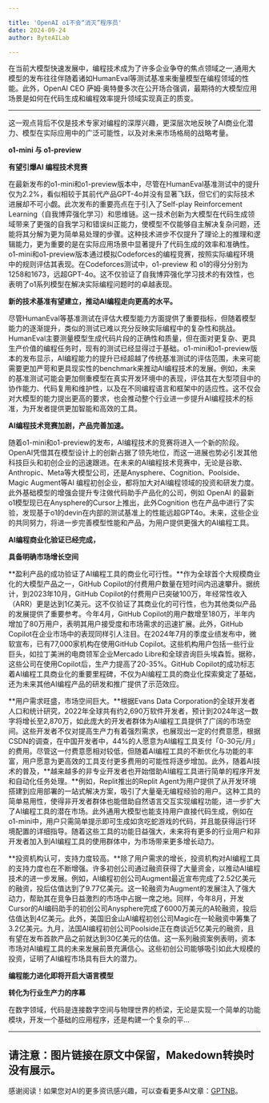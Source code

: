 ```yaml
---

title: 'OpenAI o1不会“消灭”程序员'
date: 2024-09-24
author: ByteAILab

---
```


在当前大模型快速发展中，编程技术成为了许多企业争夺的焦点领域之一,通用大模型的发布往往伴随着诸如HumanEval等测试基准来衡量模型在编程领域的性能。此外，OpenAI CEO 萨姆·奥特曼多次在公开场合强调，最期待的大模型应用场景是如何在代码生成和编程效率提升领域实现真正的质变。

---
这一观点背后不仅是技术专家对编程的深厚兴趣，更深层次地反映了AI商业化潜力、模型在实际应用中的广泛可能性，以及对未来市场格局的战略考量。

**o1-mini 与 o1-preview**

**有望引爆AI 编程技术竞赛**

在最新发布的o1-mini和o1-preview版本中，尽管在HumanEval基准测试中的提升仅为2.2%，看似相较于其前代产品GPT-4o并没有显著飞跃，但它们的实际技术进展却不可小觑。此次发布的重要亮点在于引入了Self-play Reinforcement Learning（自我博弈强化学习）和思维链。这一技术创新为大模型在代码生成领域带来了更强的自我学习和错误纠正能力，使模型不仅能够自主解决复杂问题，还能将其分解为更为简单易处理的步骤。这种技术进步不仅提升了理论上的推理和逻辑能力，更为重要的是在实际应用场景中显著提升了代码生成的效率和准确性。o1-mini和o1-preview版本通过模拟Codeforces的编程竞赛，按照实际编程环境中的规则评估其表现。在Codeforces测试中，o1-preview 和 o1的得分分别为1258和1673，远超GPT-4o。这不仅验证了自我博弈强化学习技术的有效性，也表明了o1系列模型在解决实际编程问题时的卓越表现。

**新的技术基准有望建立，推动AI编程走向更高的水平。**

尽管HumanEval等基准测试在评估大模型能力方面提供了重要指标，但随着模型能力的逐渐提升，类似的测试已难以充分反映实际编程中的复杂性和挑战。HumanEval主要测量模型生成代码片段的正确性和质量，但在面对更复杂、更具生产价值的编程任务时，现有的测试已经显得过于基础。o1-mini和o1-preview版本的发布显示，AI编程能力的提升已经超越了传统基准测试的评估范围，未来可能需要更加严苛和更具现实性的benchmark来推动AI编程技术的发展。例如，未来的基准测试可能会更加侧重模型在真实开发环境中的表现，评估其在大型项目中的协作能力、代码复用和维护性，以及在不同编程语言和框架中的适应性。这不仅会对大模型的能力提出更高的要求，也会推动整个行业进一步提升AI编程技术的标准，为开发者提供更加智能和高效的工具。

**AI编程技术竞赛加剧，产品完善加速。**

随着o1-mini和o1-preview的发布，AI编程技术的竞赛将进入一个新的阶段。OpenAI凭借其在模型设计上的创新占据了领先地位，而这一进展也势必引发其他科技巨头和初创企业的迅速跟进。在未来的AI编程技术竞赛中，无论是谷歌、Anthropic、Meta等大模型公司，还是Anysphere、Cognition、Poolside、Magic Augment等AI 编程初创企业，都将加大对AI编程领域的投资和研发力度。此外基础模型的增强会提升专注做代码助手产品化的公司，例如 OpenAI 的最新o1模型现已在Anysphere的Cursor上推出，此外Cognition 也在产品中进行了实验，发现基于o1的devin在内部的测试基准上的性能远超GPT4o。未来，这些企业的共同努力，将进一步完善模型性能和产品，为用户提供更强大的AI编程工具。

**AI编程商业化验证已经完成，**

**具备明确市场增长空间**

**盈利产品的成功验证了AI编程工具的商业化可行性。**作为全球首个大规模商业化的大模型产品之一，GitHub Copilot的付费用户数量在短时间内迅速攀升。据统计，到2023年10月，GitHub Copilot的付费用户已突破100万，年经常性收入（ARR）更是达到1亿美元。这不仅验证了其商业化的可行性，也为其他类似产品的发展提供了重要参考。今年4月，GitHub Copilot的用户数增至180万，半年内增加了80万用户，表明其用户接受度和市场需求的迅速扩展。此外，GitHub Copilot在企业市场中的表现同样引人注目。在2024年7月的季度业绩发布中，微软宣布，已有77,000家机构在使用GitHub Copilot。这些机构用户包括一些行业巨头，如拉丁美洲的电商领军企业Mercado Libre和全球咨询巨头埃森哲。据称，这些公司在使用Copilot后，生产力提高了20-35%。GitHub Copilot的成功标志着AI编程工具商业化的重要里程碑，不仅为AI编程工具的商业化探索奠定了基础，还为未来其他AI编程产品的研发和推广提供了示范效应。

**用户需求旺盛，市场空间巨大。**根据Evans Data Corporation的全球开发者人口和统计研究，2022年全球共有约2,690万软件开发者，预计到2024年这一数字将增长至2,870万，如此庞大的开发者群体为AI编程工具提供了广阔的市场空间。这些开发者不仅对提高生产力有着强烈需求，也展现出一定的付费意愿，根据CSDN的调查，在中国开发者中，44%的人愿意为AI编程工具支付「0-30元/月」的费用。尽管这一付费意愿相对较低，但随着AI编程工具的不断优化与功能的丰富，用户愿意为更高效的工具支付更多费用的可能性将逐步增加。此外，随着AI技术的普及，**越来越多的非专业开发者也开始借助AI编程工具进行简单的程序开发和自动化任务处理。**例如，Replit推出的Replit Agent为用户提供了从开发环境搭建到应用部署的一站式解决方案，吸引了大量毫无编程经验的用户。这种工具的简单易用性，使得非开发者群体也能借助自然语言交互实现编程功能，进一步扩大了AI编程工具的潜在市场。此外通用大模型也能支持用户直接代码生成，例如在o1-mini中，用户只需简单提示即可生成如贪吃蛇游戏的代码，并且能获得运行环境配置的详细指导。随着这些工具的功能日益强大，未来将有更多的行业用户和非开发者加入到AI编程工具的使用群体中，为市场带来更多增长动力。

**投资机构认可，支持力度较高。**除了用户需求的增长，投资机构对AI编程工具的支持力度也在不断增强。许多初创公司通过融资获得了大量资金，以推动AI编程技术的进一步发展。例如，AI编程初创公司Augment最近宣布完成了2.52亿美元的融资，投后估值达到了9.77亿美元。这一轮融资为Augment的发展注入了强大动力，帮助其在竞争日益激烈的市场中占据一席之地。同样，今年8月，开发Cursor的AI编码助手的初创公司Anysphere完成了6000万美元的A轮融资，投后估值达到4亿美元。此外，美国旧金山AI编程初创公司Magic在一轮融资中筹集了3.2亿美元。九月，法国AI编程初创公司Poolside正在商谈近5亿美元的融资，且有望在发布首款产品之前就达到30亿美元的估值。这一系列融资案例表明，资本市场对AI编程工具的未来发展前景充满信心。这些初创公司能够吸引如此大规模的投资，证明了AI编程市场具有巨大的潜力。

**编程能力进化即将开启大语言模型**

**转化为行业生产力的序幕**

在数字领域，代码是连接数字空间与物理世界的桥梁，无论是实现一个简单的功能模块，开发一个基础的应用程序，还是构建一个复杂的平...

---

请注意：图片链接在原文中保留，Makedown转换时没有展示。
---
感谢阅读！如果您对AI的更多资讯感兴趣，可以查看更多AI文章：[GPTNB](https://gptnb.com)。